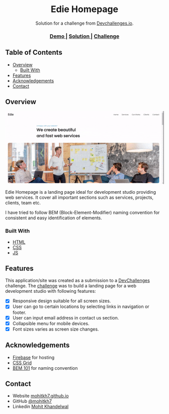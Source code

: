 <!-- Please update value in the {}  -->

<h1 align="center">Edie Homepage</h1>

<div align="center">
   Solution for a challenge from  <a href="http://devchallenges.io" target="_blank">Devchallenges.io</a>.
</div>

<div align="center">
  <h3>
    <a href="https://mohitkh7-devchallenge-solution.web.app/responsive-web-developer/challenge7-edie-homepage">
      Demo
    </a>
    <span> | </span>
    <a href="https://github.com/mohitkh7/devchallenges-solution/tree/master/responsive-web-developer/challenge7-edie-homepage">
      Solution
    </a>
    <span> | </span>
    <a href="https://devchallenges.io/challenges/xobQBuf8zWWmiYMIAZe0">
      Challenge
    </a>
  </h3>
</div>

<!-- TABLE OF CONTENTS -->

## Table of Contents

- [Overview](#overview)
  - [Built With](#built-with)
- [Features](#features)
- [Acknowledgements](#acknowledgements)
- [Contact](#contact)

<!-- OVERVIEW -->

## Overview

![screenshot](./demo-screenshot.gif)

Edie Homepage is a landing page ideal for development studio providing web services. It cover all important sections such as services, projects, clients, team etc.

I have tried to follow BEM (Block-Element-Modifier) naming convention for consistent and easy identification of elements.

### Built With

<!-- This section should list any major frameworks that you built your project using. Here are a few examples.-->

- [HTML](https://developer.mozilla.org/en-US/docs/Web/HTML)
- [CSS](https://developer.mozilla.org/en-US/docs/Web/CSS)
- [JS](https://developer.mozilla.org/en-US/docs/Web/Javascript)

## Features

<!-- List the features of your application or follow the template. Don't share the figma file here :) -->

This application/site was created as a submission to a [DevChallenges](https://devchallenges.io/challenges) challenge. The [challenge](https://devchallenges.io/challenges/xobQBuf8zWWmiYMIAZe0) was to build a landing page for a web development studio with following features:

- [X] Responsive design suitable for all screen sizes.
- [X] User can go to certain locations by selecting links in navigation or footer.
- [X] User can input email address in contact us section.
- [X] Collapsible menu for mobile devices.
- [X] Font sizes varies as screen size changes.

## Acknowledgements

<!-- This section should list any articles or add-ons/plugins that helps you to complete the project. This is optional but it will help you in the future. For example -->

- [Firebase](https://firebase.google.com/) for hosting
- [CSS Grid](https://developer.mozilla.org/en-US/docs/Web/CSS/CSS_Grid_Layout)
- [BEM 101](https://css-tricks.com/bem-101/) for naming convention

## Contact

- Website [mohitkh7.github.io](http://mohitkh7.github.io/)
- GitHub [@mohitkh7](https://github.com/mohitkh7)
- Linkedin [Mohit Khandelwal](https://www.linkedin.com/in/mohitkh7)
